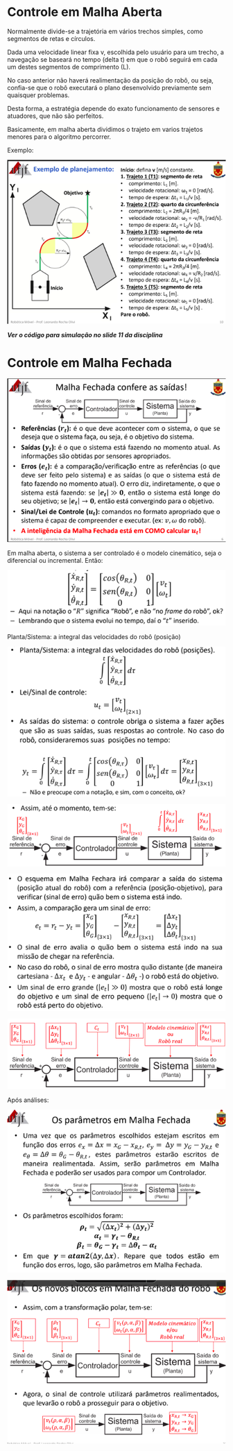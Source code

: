 # Controle em Malha Aberta

Normalmente divide-se a trajetória em vários trechos simples, como segmentos de retas e círculos.

Dada uma velocidade linear fixa v, escolhida pelo usuário para um trecho, a navegação se baseará no tempo (delta t) em que o robô seguirá em cada um destes segmentos de comprimento (L).

No caso anterior não haverá realimentação da posição do robô, ou seja, confia-se que o robô executará o plano desenvolvido previamente sem quaisquer problemas.

Desta forma, a estratégia depende do exato funcionamento de sensores e atuadores, que não são perfeitos.

Basicamente, em malha aberta dividimos o trajeto em varios trajetos menores para o algoritmo percorrer.

Exemplo:

![alt text](image.png)

***Ver o código para simulação no slide 11 da disciplina***

# Controle em Malha Fechada

![alt text](image-1.png)

Em malha aberta, o sistema a ser controlado é o modelo cinemático, seja o diferencial ou incremental. Então:

![alt text](image-2.png)

Planta/Sistema: a integral das velocidades do robô (posição)

![alt text](image-3.png)

![alt text](image-4.png)

![alt text](image-5.png)

![alt text](image-6.png)

Após análises:

![alt text](image-7.png)

![alt text](image-8.png)


